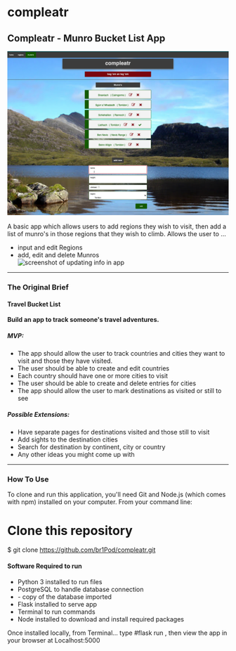 # compleatr

<h2>Compleatr - Munro Bucket List App</h2>
<img src="https://raw.githubusercontent.com/br1Pod/compleatr/main/docs/PDA%20docs/app_screenshot.png" alt="screenshot of app" title="screenshot of app" />

A basic app which allows users to add regions they wish to visit, then add a list of munro's in those regions that they wish to climb.
Allows the user to ...
<ul>
<li>input and edit Regions </li>
<li>add, edit and delete Munros <br>
<img src="https://raw.githubusercontent.com/br1Pod/compleatr/main/docs/PDA%20docs/Output_Feedback.gif" alt="screenshot of updating info in app" title="screenshot of updating info in app" /></li>
</ul>

<hr>

<h3> The Original Brief </h3>
<h4>Travel Bucket List</h4>
<b>Build an app to track someone's travel adventures.</b>

<h5>MVP:</h5>
<ul>
<li>The app should allow the user to track countries and cities they want to visit and those they have visited.</li>
<li>The user should be able to create and edit countries</li>
<li>Each country should have one or more cities to visit</li>
<li>The user should be able to create and delete entries for cities</li>
<li>The app should allow the user to mark destinations as visited or still to see</li>
</ul>

<h5>Possible Extensions:</h5>
<ul>
<li>Have separate pages for destinations visited and those still to visit</li>
<li>Add sights to the destination cities</li>
<li>Search for destination by continent, city or country</li>
<li>Any other ideas you might come up with</li>
</ul>

<hr>

<h3>How To Use</h3>
To clone and run this application, you'll need Git and Node.js (which comes with npm) installed on your computer. From your command line:

# Clone this repository
$ git clone https://github.com/br1Pod/compleatr.git

<h4>Software Required to run</h4>
<ul>
<li>Python 3 installed to run files</li>
<li>PostgreSQL to handle database connection</li>
<li>- copy of the database imported</li>
<li>Flask installed to serve app</li>
<li>Terminal to run commands</li>
<li>Node installed to download and install required packages</li>
</ul>
<p>Once installed locally, from Terminal... type #flask run , then view the app in your browser at Localhost:5000

